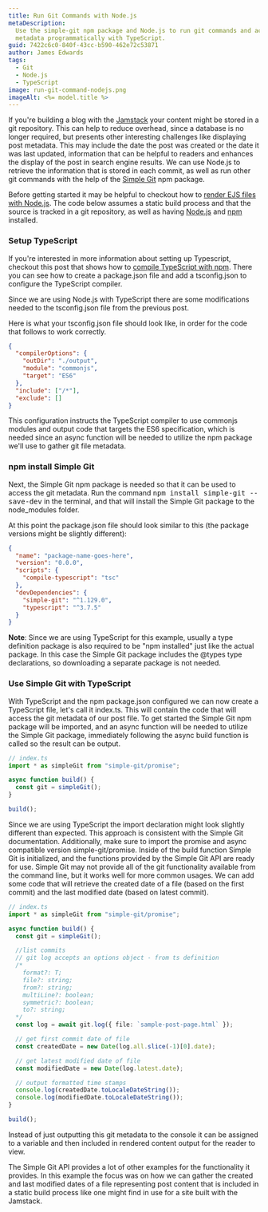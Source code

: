 ```yaml
---
title: Run Git Commands with Node.js
metaDescription:
  Use the simple-git npm package and Node.js to run git commands and access git
  metadata programmatically with TypeScript.
guid: 7422c6c0-840f-43cc-b590-462e72c53871
author: James Edwards
tags:
  - Git
  - Node.js
  - TypeScript
image: run-git-command-nodejs.png
imageAlt: <%= model.title %>
---
```


If you're building a blog with the [Jamstack](https://jamstack.org/) your content might be stored in a git repository. This can help to reduce overhead, since a database is no longer required, but presents other interesting challenges like displaying post metadata. This may include the date the post was created or the date it was last updated, information that can be helpful to readers and enhances the display of the post in search engine results. We can use Node.js to retrieve the information that is stored in each commit, as well as run other git commands with the help of the [Simple Git](https://www.npmjs.com/package/simple-git) npm package.

Before getting started it may be helpful to checkout how to [render EJS files with Node.js](/ejs-render-file/). The code below assumes a static build process and that the source is tracked in a git repository, as well as having [Node.js](https://nodejs.org/en/) and [npm](https://docs.npmjs.com/downloading-and-installing-node-js-and-npm) installed.

### Setup TypeScript

If you're interested in more information about setting up Typescript, checkout this post that shows how to [compile TypeScript with npm](/npm-compile-typescript/). There you can see how to create a package.json file and add a tsconfig.json to configure the TypeScript compiler.

Since we are using Node.js with TypeScript there are some modifications needed to the tsconfig.json file from the previous post.

Here is what your tsconfig.json file should look like, in order for the code that follows to work correctly.

```json
{
  "compilerOptions": {
    "outDir": "./output",
    "module": "commonjs",
    "target": "ES6"
  },
  "include": ["/*"],
  "exclude": []
}
```

This configuration instructs the TypeScript compiler to use commonjs modules and output code that targets the ES6 specification, which is needed since an async function will be needed to utilize the npm package we'll use to gather git file metadata.

### npm install Simple Git

Next, the Simple Git npm package is needed so that it can be used to access the git metadata. Run the command <kbd>npm install simple-git --save-dev</kbd> in the terminal, and that will install the Simple Git package to the node_modules folder.

At this point the package.json file should look similar to this (the package versions might be slightly different):

```json
{
  "name": "package-name-goes-here",
  "version": "0.0.0",
  "scripts": {
    "compile-typescript": "tsc"
  },
  "devDependencies": {
    "simple-git": "^1.129.0",
    "typescript": "^3.7.5"
  }
}
```

**Note**: Since we are using TypeScript for this example, usually a type definition package is also required to be "npm installed" just like the actual package. In this case the Simple Git package includes the @types type declarations, so downloading a separate package is not needed.

### Use Simple Git with TypeScript

With TypeScript and the npm package.json configured we can now create a TypeScript file, let's call it index.ts. This will contain the code that will access the git metadata of our post file. To get started the Simple Git npm package will be imported, and an async function will be needed to utilize the Simple Git package, immediately following the async build function is called so the result can be output.

```typescript
// index.ts
import * as simpleGit from "simple-git/promise";

async function build() {
  const git = simpleGit();
}

build();
```

Since we are using TypeScript the import declaration might look slightly different than expected. This approach is consistent with the Simple Git documentation. Additionally, make sure to import the promise and async compatible version simple-git/promise. Inside of the build function Simple Git is initialized, and the functions provided by the Simple Git API are ready for use. Simple Git may not provide all of the git functionality available from the command line, but it works well for more common usages. We can add some code that will retrieve the created date of a file (based on the first commit) and the last modified date (based on latest commit).

```typescript
// index.ts
import * as simpleGit from "simple-git/promise";

async function build() {
  const git = simpleGit();

  //list commits
  // git log accepts an options object - from ts definition
  /*
    format?: T;
    file?: string;
    from?: string;
    multiLine?: boolean;
    symmetric?: boolean;
    to?: string;
  */
  const log = await git.log({ file: `sample-post-page.html` });

  // get first commit date of file
  const createdDate = new Date(log.all.slice(-1)[0].date);

  // get latest modified date of file
  const modifiedDate = new Date(log.latest.date);

  // output formatted time stamps
  console.log(createdDate.toLocaleDateString());
  console.log(modifiedDate.toLocaleDateString());
}

build();
```

Instead of just outputting this git metadata to the console it can be assigned to a variable and then included in rendered content output for the reader to view.

The Simple Git API provides a lot of other examples for the functionality it provides. In this example the focus was on how we can gather the created and last modified dates of a file representing post content that is included in a static build process like one might find in use for a site built with the Jamstack.
